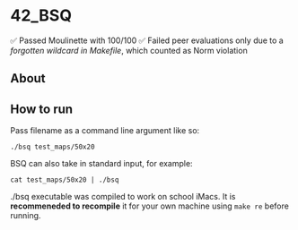 # 42_BSQ

✅ Passed Moulinette with 100/100 ✅ Failed peer evaluations only due to a *forgotten wildcard in Makefile*, which counted as Norm violation

## About



## How to run

Pass filename as a command line argument like so:

`./bsq test_maps/50x20`

BSQ can also take in standard input, for example:

`cat test_maps/50x20 | ./bsq `

./bsq executable was compiled to work on school iMacs. It is **recommeneded to recompile** it for your own machine using `make re` before running.

